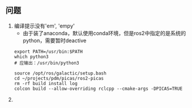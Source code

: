 ## 问题
1. 编译提示没有'em', 'empy'
    - 由于装了anaconda，默认使用conda环境，但是ros2中指定的是系统的python，需要暂时deactive
    ```
    export PATH=/usr/bin:$PATH
    which python3
    # 应输出：/usr/bin/python3

    source /opt/ros/galactic/setup.bash
    cd ~/projects/pdm/picas/ros2-picas
    rm -rf build install log
    colcon build --allow-overriding rclcpp --cmake-args -DPICAS=TRUE
    ```
2. 